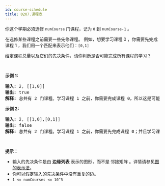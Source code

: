 ```yaml
---
id: course-schedule
title: 0207.课程表
---
```

你这个学期必须选修 <code>numCourse</code> 门课程，记为 <code>0</code> 到 <code>numCourse-1</code> 。

在选修某些课程之前需要一些先修课程。 例如，想要学习课程 0 ，你需要先完成课程 1 ，我们用一个匹配来表示他们：<code>[0,1]</code>

给定课程总量以及它们的先决条件，请你判断是否可能完成所有课程的学习？

 

**示例 1:**


<pre><strong>输入:</strong> 2, [[1,0]] <br/><strong>输出: </strong>true<br/><strong>解释:</strong> 总共有 2 门课程。学习课程 1 之前，你需要完成课程 0。所以这是可能的。</pre>

**示例 2:**


<pre><strong>输入:</strong> 2, [[1,0],[0,1]]<br/><strong>输出: </strong>false<br/><strong>解释:</strong> 总共有 2 门课程。学习课程 1 之前，你需要先完成​课程 0；并且学习课程 0 之前，你还应先完成课程 1。这是不可能的。</pre>

 

**提示：**

- 输入的先决条件是由 **边缘列表** 表示的图形，而不是 邻接矩阵 。详情请参见[图的表示法](http://blog.csdn.net/woaidapaopao/article/details/51732947)。
- 你可以假定输入的先决条件中没有重复的边。
- <code>1 &lt;= numCourses &lt;= 10^5</code>